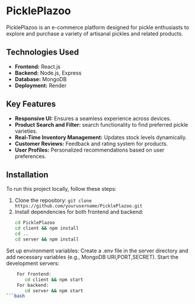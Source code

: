 # PicklePlazoo

PicklePlazoo is an e-commerce platform designed for pickle enthusiasts to explore and purchase a variety of artisanal pickles and related products.

## Technologies Used

- **Frontend:** React.js
- **Backend:** Node.js, Express
- **Database:** MongoDB
- **Deployment:** Render

## Key Features

- **Responsive UI:** Ensures a seamless experience across devices.
- **Product Search and Filter:**  search functionality to find preferred pickle varieties.
- **Real-Time Inventory Management:** Updates stock levels dynamically.
- **Customer Reviews:** Feedback and rating system for products.
- **User Profiles:** Personalized recommendations based on user preferences.

## Installation

To run this project locally, follow these steps:

1. Clone the repository: `git clone https://github.com/yourusername/PicklePlazoo.git`
2. Install dependencies for both frontend and backend:
   ```bash
   cd PicklePlazoo
   cd client && npm install
   cd ..
   cd server && npm install
Set up environment variables:
   Create a .env file in the server directory and add necessary variables 
   (e.g., MongoDB URI,PORT,SECRET).
Start the development servers:
  ```bash
      For frontend: 
         cd client && npm start
      For backend: 
         cd server && npm start
  ```bash
